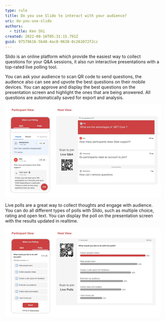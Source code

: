 ```yaml
---
type: rule
title: Do you use Slido to interact with your audience?
uri: do-you-use-slido
authors:
  - title: Ken Shi
created: 2022-08-16T05:31:15.791Z
guid: 97579616-5b48-4ac8-9638-0c261072f2cc
---
```

Slido is an online platform which provide the easiest way to collect questions for your Q&A sessions, it also run interactive presentations with a top-rated live polling tool.

<!--endintro-->

You can ask your audience to scan QR code to send questions, the audience also can see and upvote the best questions on their mobile devices. You can approve and display the best questions on the presentation screen and highlight the ones that are being answered. All questions are automatically saved for export and analysis. 

![Figure: Slido live Q&A's participant view and host view](liveqa.jpg "Figure: Slido live Q&A's participant view and host view")

Live polls are a great way to collect thoughts and engage with audience. You can do all different types of polls with Slido, such as multiple choice, rating and open text. You can display the poll on the presentation screen with the results updated in realtime. 

![Figure: Slido live polls' participant view and host view](livepolls.jpg "Figure: Slido live polls' participant view and host view")
